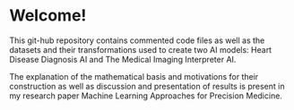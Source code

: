 # Welcome!

This git-hub repository contains commented code files as well as the datasets and their transformations used to create two AI models: Heart Disease Diagnosis AI and The Medical Imaging Interpreter AI. 

The explanation of the mathematical basis and motivations for their construction as well as discussion and presentation of results is present in my research paper Machine Learning Approaches for Precision Medicine.
